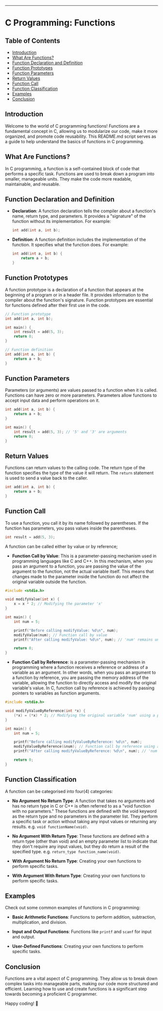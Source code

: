 ---

# C Programming: Functions


## Table of Contents

- [Introduction](#introduction)
- [What Are Functions?](#what-are-functions)
- [Function Declaration and Definition](#function-declaration-and-definition)
- [Function Prototypes](#function-prototypes)
- [Function Parameters](#function-parameters)
- [Return Values](#return-values)
- [Function Call](#function-call)
- [Function Classification](#function-classification)
- [Examples](#examples)
- [Conclusion](#conclusion)

## Introduction

Welcome to the world of C programming functions! Functions are a fundamental concept in C, allowing us to modularize our code, make it more organized, and promote code reusability. This README.md script serves as a guide to help understand the basics of functions in C programming.

## What Are Functions?

In C programming, a function is a self-contained block of code that performs a specific task. Functions are used to break down a program into smaller, manageable units. They make the code more readable, maintainable, and reusable.

## Function Declaration and Definition

- **Declaration**: A function declaration tells the compiler about a function's name, return type, and parameters. It provides a "signature" of the function without its implementation. For example:

  ```c
  int add(int a, int b);
  ```

- **Definition**: A function definition includes the implementation of the function. It specifies what the function does. For example:

  ```c
  int add(int a, int b) {
      return a + b;
  }
  ```

## Function Prototypes

A function prototype is a declaration of a function that appears at the beginning of a program or in a header file. It provides information to the compiler about the function's signature. Function prototypes are essential for functions defined after their first use in the code.

```c
// Function prototype
int add(int a, int b);

int main() {
    int result = add(5, 3);
    return 0;
}

// Function definition
int add(int a, int b) {
    return a + b;
}
```

## Function Parameters

Parameters (or arguments) are values passed to a function when it is called. Functions can have zero or more parameters. Parameters allow functions to accept input data and perform operations on it.

```c
int add(int a, int b) {
    return a + b;
}

int main() {
    int result = add(5, 3); // '5' and '3' are arguments
    return 0;
}
```

## Return Values

Functions can return values to the calling code. The return type of the function specifies the type of the value it will return. The `return` statement is used to send a value back to the caller.

```c
int add(int a, int b) {
    return a + b;
}
```

## Function Call

To use a function, you call it by its name followed by parentheses. If the function has parameters, you pass values inside the parentheses.

```c
int result = add(5, 3);
```

A function can be called either by value or by reference;

- **Function Call by Value**: This is a parameter-passing mechanism used in programming languages like C and C++. In this mechanism, when you pass an argument to a function, you are passing the value of the argument to the function, not the actual variable itself. This means that changes made to the parameter inside the function do not affect the original variable outside the function.

```c
#include <stdio.h>

void modifyValue(int x) {
    x = x * 2; // Modifying the parameter 'x'
}

int main() {
    int num = 5;

    printf("Before calling modifyValue: %d\n", num);
    modifyValue(num); // Function call by value
    printf("After calling modifyValue: %d\n", num); // 'num' remains unchanged

    return 0;
}
```

- **Function Call by Reference**: is a parameter-passing mechanism in programming where a function receives a reference or address of a variable as an argument. In other words, when you pass an argument to a function by reference, you are passing the memory address of the variable, allowing the function to directly access and modify the original variable's value. In C, function call by reference is achieved by passing pointers to variables as function arguments.

```c
#include <stdio.h>

void modifyValueByReference(int *x) {
    (*x) = (*x) * 2; // Modifying the original variable 'num' using a pointer
}

int main() {
    int num = 5;

    printf("Before calling modifyValueByReference: %d\n", num);
    modifyValueByReference(&num); // Function call by reference using a pointer
    printf("After calling modifyValueByReference: %d\n", num); // 'num' has been modified

    return 0;
}

```
## Function Classification

A function can be categorised into four(4) categories:

- **No Argument No Return Type**: A function that takes no arguments and has no return type in C or C++ is often referred to as a "void function with no parameters." These functions are defined with the void keyword as the return type and no parameters in the parameter list. They perform a specific task or action without taking any input values or returning any results. e.g. `void functionName(void)`.

- **No Argument With Return Type**: These functions are defined with a return type (other than void) and an empty parameter list to indicate that they don't require any input values, but they do return a result of the specified type. e.g. `return_type function_name(void)`.

- **With Argument No Return Type**: Creating your own functions to perform specific tasks.
  
- **With Argument With Return Type**: Creating your own functions to perform specific tasks.


## Examples

Check out some common examples of functions in C programming:

- **Basic Arithmetic Functions**: Functions to perform addition, subtraction, multiplication, and division.

- **Input and Output Functions**: Functions like `printf` and `scanf` for input and output.

- **User-Defined Functions**: Creating your own functions to perform specific tasks.

## Conclusion

Functions are a vital aspect of C programming. They allow us to break down complex tasks into manageable parts, making our code more structured and efficient. Learning how to use and create functions is a significant step towards becoming a proficient C programmer.

Happy coding! 🚀
